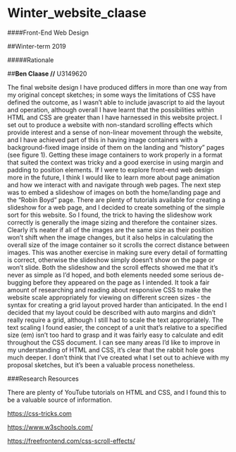 # Winter_website_claase
####Front-End Web Design

##Winter-term 2019

#####Rationale

##**Ben Claase //** U3149620

The final website design I have produced differs in more than one way from my original concept sketches; in some ways the limitations of CSS have defined the outcome, as I wasn’t able to include javascript to aid the layout and operation, although overall I have learnt that the possibilities within HTML and CSS are greater than I have harnessed in this website project.
I set out to produce a website with non-standard scrolling effects which provide interest and a sense of non-linear movement through the website, and I have achieved part of this in having image containers with a background-fixed image inside of them on the landing and “history” pages (see figure 1). Getting these image containers to work properly in a format that suited the context was tricky and a good exercise in using margin and padding to position elements. If I were to explore front-end web design more in the future, I think I would like to learn more about page animation and how we interact with and navigate through web pages.
The next step was to embed a slideshow of images on both the home/landing page and the “Robin Boyd” page. There are plenty of tutorials available for creating a slideshow for a web page, and I decided to create something of the simple sort for this website. So I found, the trick to having the slideshow work correctly is generally the image sizing and therefore the container sizes. Clearly it’s neater if all of the images are the same size as their position won’t shift when the image changes, but it also helps in calculating the overall size of the image container so it scrolls the correct distance between images. This was another exercise in making sure every detail of formatting is correct, otherwise the slideshow simply doesn’t show on the page or won’t slide. Both the slideshow and the scroll effects showed me that it’s never as simple as I’d hoped, and both elements needed some serious de-bugging before they appeared on the page as I intended.
It took a fair amount of researching and reading about responsive CSS to make the website scale appropriately for viewing on different screen sizes - the syntax for creating a grid layout proved harder than anticipated. In the end I decided that my layout could be described with auto margins and didn’t really require a grid, although I still had to scale the text appropriately. The text scaling I found easier, the concept of a unit that’s relative to a specified size (em) isn’t too hard to grasp and it was fairly easy to calculate and edit throughout the CSS document.
I can see many areas I’d like to improve in my understanding of HTML and CSS, it’s clear that the rabbit hole goes much deeper. I don’t think that I’ve created what I set out to achieve with my proposal sketches, but it’s been a valuable process nonetheless.

###Research Resources

There are plenty of YouTube tutorials on HTML and CSS, and I found this to be a valuable source of information.

https://css-tricks.com

https://www.w3schools.com/

https://freefrontend.com/css-scroll-effects/